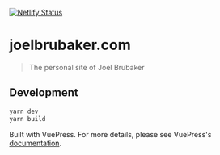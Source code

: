 [![Netlify Status](https://api.netlify.com/api/v1/badges/af557b24-e45c-4482-bd98-5692c397981b/deploy-status)](https://app.netlify.com/sites/joelbrubaker/deploys)

# joelbrubaker.com

> The personal site of Joel Brubaker

## Development

```bash
yarn dev
yarn build
```

Built with VuePress. For more details, please see VuePress's [documentation](https://v1.vuepress.vuejs.org/).
